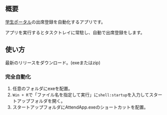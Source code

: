 ## 概要

[学生ポータル](https://www5.clipperportal.net/a1fedb/smt/a0101.php)の出席登録を自動化するアプリです。

アプリを実行するとタスクトレイに常駐し、自動で出席登録をします。

## 使い方

最新のリリースをダウンロード。(exeまたはzip)

### 完全自動化

1. 任意のフォルダにexeを配置。
2. `Win + R`で「ファイル名を指定して実行」に`shell:startup`を入力してスタートアップフォルダを開く。
3. スタートアップフォルダにAttendApp.exeのショートカットを配置。

